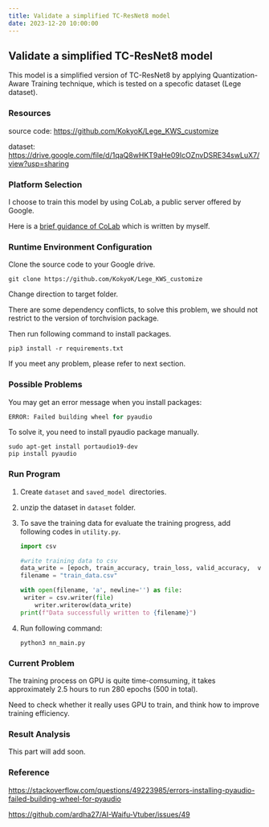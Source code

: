```yaml
---
title: Validate a simplified TC-ResNet8 model
date: 2023-12-20 10:00:00
---
```


## Validate a simplified TC-ResNet8 model

This model is a simplified version of TC-ResNet8 by applying Quantization-Aware Training technique, which is tested on a specofic  dataset (Lege dataset).

### Resources

source code: https://github.com/KokyoK/Lege_KWS_customize

dataset: https://drive.google.com/file/d/1qaQ8wHKT9aHe09IcOZnvDSRE34swLuX7/view?usp=sharing

### Platform Selection

I choose to train this model by using CoLab, a public server offered by Google.

Here is a [brief guidance of CoLab](colab_note.md) which is written by myself.

### Runtime Environment Configuration

Clone the source code to your Google drive.

```shell
git clone https://github.com/KokyoK/Lege_KWS_customize
```

Change direction to target folder.

There are some dependency conflicts, to solve this problem, we should not restrict to the version of torchvision package.

Then run following command to install packages.

```shell
pip3 install -r requirements.txt
```

If you meet any problem, please refer to next section.

### Possible Problems

You may get an error message when you install packages: 

```python
ERROR: Failed building wheel for pyaudio
```

To solve it, you need to install pyaudio package manually.

```shell
sudo apt-get install portaudio19-dev
pip install pyaudio
```

### Run Program

1. Create `dataset` and `saved_model `directories.
2. unzip the dataset in `dataset` folder.
3. To save the training data for evaluate the training progress, add following codes in `utility.py`.

   ```python
   import csv
   
   #write training data to csv
   data_write = [epoch, train_accuracy, train_loss, valid_accuracy,  valid_loss]
   filename = "train_data.csv"
   
   with open(filename, 'a', newline='') as file:
   	writer = csv.writer(file)
       writer.writerow(data_write)
   print(f"Data successfully written to {filename}")
   ```
4. Run following command:

   ```shell
   python3 nn_main.py
   ```

### Current Problem

The training process on GPU is quite time-comsuming, it takes approximately 2.5 hours to run 280 epochs (500 in total).

Need to check whether it really uses GPU to train, and think how to improve training efficiency.

### Result Analysis

This part will add soon.

### Reference

https://stackoverflow.com/questions/49223985/errors-installing-pyaudio-failed-building-wheel-for-pyaudio

https://github.com/ardha27/AI-Waifu-Vtuber/issues/49